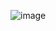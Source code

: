 ![image](https://user-images.githubusercontent.com/77517634/164223162-ab387935-d0e8-49e5-9a6e-348e11652909.png)
